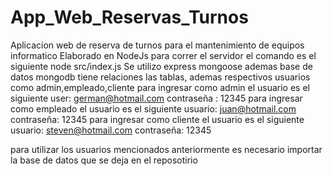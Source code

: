 # App_Web_Reservas_Turnos
Aplicacion web de reserva de turnos para el mantenimiento de equipos informatico
Elaborado en NodeJs
para correr el servidor el comando es el siguiente
node src/index.js
Se utilizo express mongoose
ademas base de datos mongodb
tiene relaciones las tablas, ademas respectivos usuarios como admin,empleado,cliente
para ingresar como admin  el usuario es el siguiente
user:  german@hotmail.com
contraseña :  12345
para ingresar como empleado el usuario es el siguiente
usuario: juan@hotmail.com
contraseña: 12345
para ingresar como cliente el usuario es el siguiente
usuario: steven@hotmail.com
contraseña: 12345

para utilizar los usuarios mencionados anteriormente es necesario importar la base de datos que se deja en el reposotirio
